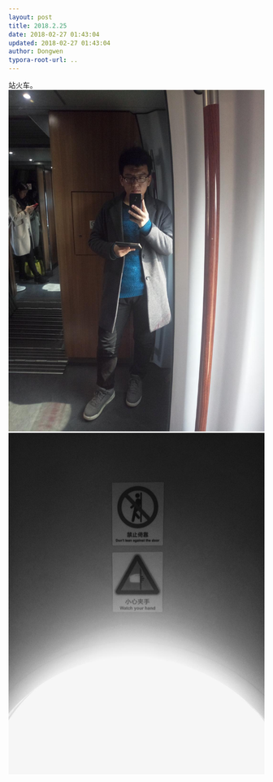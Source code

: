 ```yaml
---
layout: post
title: 2018.2.25
date: 2018-02-27 01:43:04
updated: 2018-02-27 01:43:04
author: Dongwen
typora-root-url: ..
---
```




站火车。  ![](/img/in-post/x48760123.jpg)
![](/img/in-post/x48760124.jpg)
